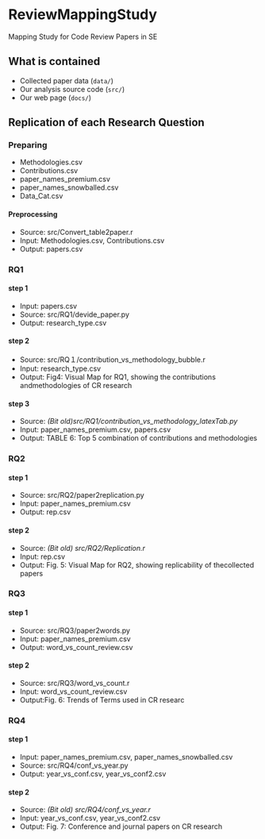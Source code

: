 # ReviewMappingStudy
Mapping Study for Code Review Papers in SE

## What is contained

* Collected paper data (`data/`)
* Our analysis source code (`src/`)
* Our web page (`docs/`)

## Replication of each Research Question

### Preparing

* Methodologies.csv
* Contributions.csv
* paper_names_premium.csv
* paper_names_snowballed.csv
* Data_Cat.csv

#### Preprocessing

* Source: src/Convert_table2paper.r
* Input: Methodologies.csv, Contributions.csv
* Output: papers.csv

### RQ1

#### step 1

* Input: papers.csv
* Source: src/RQ1/devide_paper.py
* Output: research_type.csv

#### step 2

* Source: src/RQ１/contribution_vs_methodology_bubble.r
* Input: research_type.csv
* Output: Fig4: Visual Map for RQ1, showing the contributions andmethodologies of CR research

#### step 3
* Source: *(Bit old)src/RQ1/contribution_vs_methodology_latexTab.py*
* Input: paper_names_premium.csv, papers.csv
* Output: TABLE 6: Top 5 combination of contributions and methodologies


### RQ2

#### step 1
* Source: src/RQ2/paper2replication.py
* Input: paper_names_premium.csv
* Output: rep.csv

#### step 2
* Source: *(Bit old) src/RQ2/Replication.r*
* Input: rep.csv
* Output: Fig. 5: Visual Map for RQ2, showing replicability of thecollected papers

### RQ3

#### step 1

* Source: src/RQ3/paper2words.py
* Input: paper_names_premium.csv
* Output: word_vs_count_review.csv

#### step 2

* Source: src/RQ3/word_vs_count.r
* Input: word_vs_count_review.csv
* Output:Fig. 6: Trends of Terms used in CR researc

### RQ4

#### step 1

* Input: paper_names_premium.csv, paper_names_snowballed.csv
* Source: src/RQ4/conf_vs_year.py
* Output: year_vs_conf.csv, year_vs_conf2.csv

#### step 2

* Source: *(Bit old) src/RQ4/conf_vs_year.r*
* Input: year_vs_conf.csv, year_vs_conf2.csv
* Output: Fig. 7: Conference and journal papers on CR research